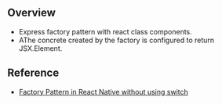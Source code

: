 ## Overview

* Express factory pattern with react class components.
* AThe concrete created by the factory is configured to return JSX.Element.

## Reference
* [Factory Pattern in React Native without using switch](https://medium.com/mop-developers/factory-pattern-in-react-native-without-using-switch-df99bca31a55)
